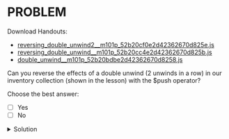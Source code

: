 # PROBLEM

Download Handouts:

- [reversing_double_unwind2__m101p_52b20cf0e2d42362670d825e.js](https://university.mongodb.com/static/MongoDB_2018_M101J_August/handouts/reversing_double_unwind2__m101p_52b20cf0e2d42362670d825e.js)
- [reversing_double_unwind__m101p_52b20cc4e2d42362670d825b.js](https://university.mongodb.com/static/MongoDB_2018_M101J_August/handouts/reversing_double_unwind__m101p_52b20cc4e2d42362670d825b.js)
- [double_unwind__m101p_52b20bdbe2d42362670d8258.js](https://university.mongodb.com/static/MongoDB_2018_M101J_August/handouts/double_unwind__m101p_52b20bdbe2d42362670d8258.js)

Can you reverse the effects of a double unwind (2 unwinds in a row) in our inventory collection (shown in the lesson) with the $push operator?

Choose the best answer:

- [ ] Yes
- [ ] No

<details>
	<summary>Solution</summary>
	<br>Yes
</details>